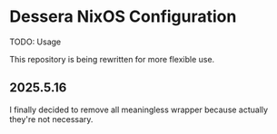 # Dessera NixOS Configuration

TODO: Usage

This repository is being rewritten for more flexible use.

## 2025.5.16

I finally decided to remove all meaningless wrapper because actually they're not necessary.
